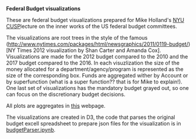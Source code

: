 **Federal Budget visualizations**

These are federal budget visualizations prepared for Mike Holland's [NYU CUSP](http://cusp.nyu.edu/)lecture on the inner works of the US federal budget committees.

The visualizations are root trees in the style of the famous (http://www.nytimes.com/packages/html/newsgraphics/2011/0119-budget/)[NY Times 2012 visualization by Shan Carter and Amanda Cox].
Visualizations are made for the 2012 budget compared to the 2010 and the 2017 budget compared to the 2016. 
In each visuzlization the size of the money allocated for a department/agency/program is represented as the size of the corresponding box. 
Funds are aggregated wither by Account or by superfunction (what is a super function?? that is for Mike to explain!).
One last set of visualizations has the mandatory budget grayed out, so one can focus on the discretionary budget decisions. 

All plots are aggregates in [this](http://cosmo.nyu.edu/~fb55/budgetTree/) webpage.

The visualizations are created in D3, the code that parses the original budget excell spreadsheet to prepare json files for the visualization is in [budgetParser.ipynb](budgetParser.ipynb).

